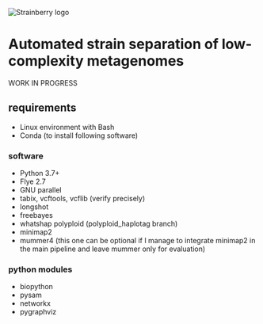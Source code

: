 ![Strainberry logo](https://github.com/rvicedomini/strainberry/raw/master/images/sberry-logo_590x142.png)

# Automated strain separation of low-complexity metagenomes

WORK IN PROGRESS

## requirements
- Linux environment with Bash
- Conda (to install following software)

### software
- Python 3.7+
- Flye 2.7
- GNU parallel
- tabix, vcftools, vcflib (verify precisely)
- longshot
- freebayes
- whatshap polyploid (polyploid_haplotag branch)
- minimap2
- mummer4 (this one can be optional if I manage to integrate minimap2 in the main pipeline and leave mummer only for evaluation)

### python modules
- biopython
- pysam
- networkx
- pygraphviz
